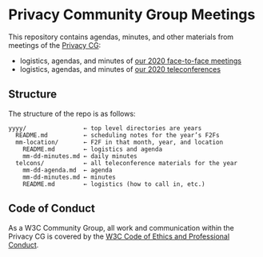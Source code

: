 # Privacy Community Group Meetings

This repository contains agendas, minutes, and other materials from
meetings of the [Privacy CG](https://privacycg.github.io/):

* logistics, agendas, and minutes of [our 2020 face-to-face meetings](2020/)
* logistics, agendas, and minutes of [our 2020 teleconferences](2020/telcons/)

## Structure

The structure of the repo is as follows:

    yyyy/                ← top level directories are years
      README.md          ← scheduling notes for the year’s F2Fs
      mm-location/       ← F2F in that month, year, and location
        README.md        ← logistics and agenda
        mm-dd-minutes.md ← daily minutes
      telcons/           ← all teleconference materials for the year
        mm-dd-agenda.md  ← agenda
        mm-dd-minutes.md ← minutes
        README.md        ← logistics (how to call in, etc.)

## Code of Conduct

As a W3C Community Group, all work and communication within the Privacy
CG is covered by the
[W3C Code of Ethics and Professional Conduct](https://www.w3.org/Consortium/cepc/).
